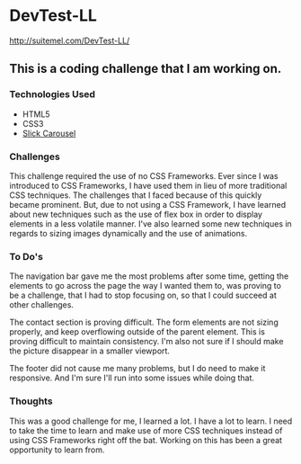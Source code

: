 # DevTest-LL
http://suitemel.com/DevTest-LL/

## This is a coding challenge that I am working on.

### Technologies Used

* HTML5
* CSS3
* [Slick Carousel](http://kenwheeler.github.io/slick/)

### Challenges

This challenge required the use of no CSS Frameworks. Ever since I was introduced to CSS Frameworks, I have used them in lieu of more traditional CSS techniques. The challenges that I faced because of this quickly became prominent. But, due to not using a CSS Framework, I have learned about new techniques such as the use of flex box in order to display elements in a less volatile manner. I've also learned some new techniques in regards to sizing images dynamically and the use of animations.

### To Do's

The navigation bar gave me the most problems after some time, getting the elements to go across the page the way I wanted them to, was proving to be a challenge, that I had to stop focusing on, so that I could succeed at other challenges.

The contact section is proving difficult. The form elements are not sizing properly, and keep overflowing outside of the parent element. This is proving difficult to maintain consistency. I'm also not sure if I should make the picture disappear in a smaller viewport.

The footer did not cause me many problems, but I do need to make it responsive. And I'm sure I'll run into some issues while doing that.

### Thoughts

This was a good challenge for me, I learned a lot. I have a lot to learn. I need to take the time to learn and make use of more CSS techniques instead of using CSS Frameworks right off the bat. Working on this has been a great opportunity to learn from.

